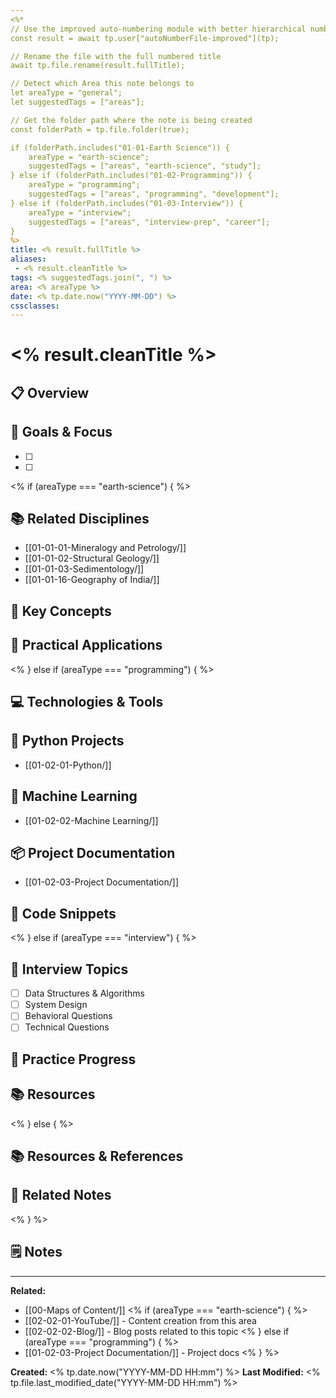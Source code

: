 ```yaml
---
<%*
// Use the improved auto-numbering module with better hierarchical numbering
const result = await tp.user["autoNumberFile-improved"](tp);

// Rename the file with the full numbered title
await tp.file.rename(result.fullTitle);

// Detect which Area this note belongs to
let areaType = "general";
let suggestedTags = ["areas"];

// Get the folder path where the note is being created
const folderPath = tp.file.folder(true);

if (folderPath.includes("01-01-Earth Science")) {
    areaType = "earth-science";
    suggestedTags = ["areas", "earth-science", "study"];
} else if (folderPath.includes("01-02-Programming")) {
    areaType = "programming";
    suggestedTags = ["areas", "programming", "development"];
} else if (folderPath.includes("01-03-Interview")) {
    areaType = "interview";
    suggestedTags = ["areas", "interview-prep", "career"];
}
%>
title: <% result.fullTitle %>
aliases:
 - <% result.cleanTitle %>
tags: <% suggestedTags.join(", ") %>
area: <% areaType %>
date: <% tp.date.now("YYYY-MM-DD") %>
cssclasses: 
---
```


# <% result.cleanTitle %>

## 📋 Overview
<!-- What is this area about? What are you trying to learn or build? -->


## 🎯 Goals & Focus
- [ ] 
- [ ] 

<% if (areaType === "earth-science") { %>
## 📚 Related Disciplines
<!-- Link to specific Earth Science topics -->
- [[01-01-01-Mineralogy and Petrology/]]
- [[01-01-02-Structural Geology/]]
- [[01-01-03-Sedimentology/]]
- [[01-01-16-Geography of India/]]

## 🔬 Key Concepts


## 🧪 Practical Applications


<% } else if (areaType === "programming") { %>
## 💻 Technologies & Tools
<!-- Programming languages, frameworks, libraries -->


## 🐍 Python Projects
- [[01-02-01-Python/]]

## 🤖 Machine Learning
- [[01-02-02-Machine Learning/]]

## 📦 Project Documentation
- [[01-02-03-Project Documentation/]]

## 📝 Code Snippets


<% } else if (areaType === "interview") { %>
## 📝 Interview Topics
- [ ] Data Structures & Algorithms
- [ ] System Design
- [ ] Behavioral Questions
- [ ] Technical Questions

## 🎯 Practice Progress


## 📚 Resources


<% } else { %>
## 📚 Resources & References


## 🔗 Related Notes


<% } %>

## 🗒️ Notes
<!-- Additional thoughts, ideas, or observations -->


---
**Related:**
- [[00-Maps of Content/]]
<% if (areaType === "earth-science") { %>
- [[02-02-01-YouTube/]] - Content creation from this area
- [[02-02-02-Blog/]] - Blog posts related to this topic
<% } else if (areaType === "programming") { %>
- [[01-02-03-Project Documentation/]] - Project docs
<% } %>

**Created:** <% tp.date.now("YYYY-MM-DD HH:mm") %>
**Last Modified:** <% tp.file.last_modified_date("YYYY-MM-DD HH:mm") %>

